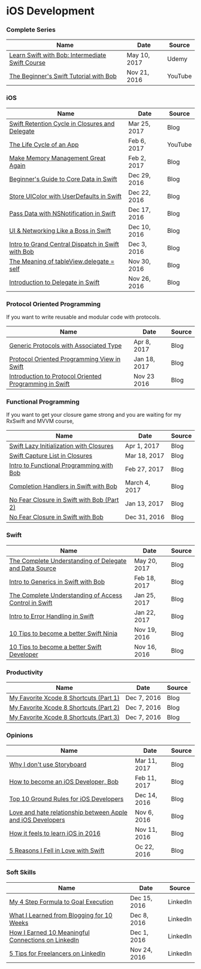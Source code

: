 # iOS Development

### Complete Series

|      Name     |       Date      |     Source    |
|---------------|---------------|---------------|
| [Learn Swift with Bob: Intermediate Swift Course] | May 10, 2017 | Udemy |
| [The Beginner's Swift Tutorial with Bob] | Nov 21, 2016 | YouTube |

[Learn Swift with Bob: Intermediate Swift Course]: https://udemy.com/learn-swift-with-bob/
[The Beginner's Swift Tutorial with Bob]: https://www.youtube.com/playlist?list=PL8btZwalbjYlRZh8Q1VK80Ly0YsZ7PZxx
[Swift Advanced Object Oriented Programming]: https://www.youtube.com/playlist?list=PL8btZwalbjYmZwMwqeeAZKHsQ81GxiuaD
[Swift Protocol Oriented Programming with Bob]: https://www.youtube.com/playlist?list=PL8btZwalbjYm5xDXDURW9u86vCtRKaHML
[Xcode 8 Auto Layout]: https://www.youtube.com/playlist?list=PL8btZwalbjYnH-IbqQlT1NIa0iNOlHcXh


### iOS

|      Name     |       Date      |     Source    |
|---------------|---------------|---------------|
| [Swift Retention Cycle in Closures and Delegate] | Mar 25, 2017 | Blog |
| [The Life Cycle of an App] |  Feb 6, 2017  | YouTube |
| [Make Memory Management Great Again] |  Feb 2, 2017  | Blog |
| [Beginner's Guide to Core Data in Swift] | Dec 29, 2016 | Blog |
| [Store UIColor with UserDefaults in Swift] | Dec 22, 2016 | Blog |
| [Pass Data with NSNotification in Swift] | Dec 17, 2016 | Blog |
| [UI & Networking Like a Boss in Swift] | Dec 10, 2016 | Blog |
| [Intro to Grand Central Dispatch in Swift with Bob] | Dec 3, 2016 | Blog |
| [The Meaning of tableView.delegate = self] | Nov 30, 2016 | Blog |
| [Introduction to Delegate in Swift] | Nov 26, 2016 | Blog |

[Swift Retention Cycle in Closures and Delegate]: https://blog.bobthedeveloper.io/swift-retention-cycle-in-closures-and-delegate-836c469ef128



### Protocol Oriented Programming
If you want to write reusable and modular code with protocols.

|      Name     |       Date      |     Source    |
|---------------|---------------|---------------|
| [Generic Protocols with Associated Type] | Apr 8, 2017 | Blog |
| [Protocol Oriented Programming View in Swift] | Jan 18, 2017 | Blog |
| [Introduction to Protocol Oriented Programming in Swift] | Nov 23 2016 | Blog |


[Generic Protocols with Associated Type]: https://blog.bobthedeveloper.io/generic-protocols-with-associated-type-7e2b6e079ee2

[Introduction to Protocol Oriented Programming in Swift]: https://medium.com/ios-geek-community/introduction-to-protocol-oriented-programming-in-swift-b358fe4974f#.u9hn50l5i

### Functional Programming
If you want to get your closure game strong and you are waiting for my RxSwift and MVVM course,

|      Name     |       Date      |     Source    |
|---------------|---------------|---------------|
| [Swift Lazy Initialization with Closures] | Apr 1, 2017 | Blog |
| [Swift Capture List in Closures] | Mar 18, 2017 | Blog |
| [Intro to Functional Programming with Bob] | Feb 27, 2017 | Blog |
| [Completion Handlers in Swift with Bob] | March 4, 2017 | Blog |
| [No Fear Closure in Swift with Bob (Part 2)][Closure Part 2] | Jan 13, 2017 | Blog |
| [No Fear Closure in Swift with Bob][Closure Part 1] | Dec 31, 2016 | Blog |

[Swift Lazy Initialization with Closures]: (https://blog.bobthedeveloper.io/swift-lazy-initialization-with-closures-a9ef6f6312c)

[Completion Handlers in Swift with Bob]:(https://medium.com/ios-geek-community/completion-handlers-in-swift-with-bob-6a2a1a854dc4#.rwqvi0el5)

[Swift Capture List in Closures]: https://medium.com/ios-geek-community/swift-capture-list-in-closures-e28282c71b95#.4w48m2v1u

[Intro to Functional Programming with Bob]: https://medium.com/ios-geek-community/intro-to-swift-functional-programming-with-bob-9c503ca14f13#.k65nrzgi0

### Swift

|      Name     |       Date      |     Source    |
|---------------|---------------|---------------|
| [The Complete Understanding of Delegate and Data Source] | May 20, 2017 | Blog |
| [Intro to Generics in Swift with Bob] | Feb 18, 2017 | Blog |
| [The Complete Understanding of Access Control in Swift] |  Jan 25, 2017 | Blog |
| [Intro to Error Handling in Swift] | Jan 22, 2017 | Blog |
| [10 Tips to become a better Swift Ninja] | Nov 19, 2016 | Blog |
| [10 Tips to become a better Swift Developer] | Nov 16, 2016 | Blog |

[Intro to Generics in Swift with Bob]: https://medium.com/ios-geek-community/intro-to-generics-in-swift-with-bob-df58118a5001#.ylx1w3ai4

[The Complete Understanding of Delegate and Data Source]: https://blog.bobthedeveloper.io/the-complete-understanding-of-swift-delegate-and-data-source-9c91ecd7f1

### Productivity
|      Name     |       Date      |     Source    |
|---------------|---------------|---------------|
| [My Favorite Xcode 8 Shortcuts (Part 1)] | Dec 7, 2016 | Blog |
| [My Favorite Xcode 8 Shortcuts (Part 2)] | Dec 7, 2016 | Blog |
| [My Favorite Xcode 8 Shortcuts (Part 3)] | Dec 7, 2016 | Blog |


[My Favorite Xcode 8 Shortcuts (Part 1)]: https://medium.com/ios-geek-community/bobs-favorite-xcode-8-shortcuts-part-1-3-36381e07284d#.opbcbdae2

[My Favorite Xcode 8 Shortcuts (Part 2)]: https://medium.com/ios-geek-community/bobs-favorite-xcode-shortcuts-part-2-3-c076e506cd20#.aacnm6w6f

[My Favorite Xcode 8 Shortcuts (Part 3)]: https://medium.com/ios-geek-community/bobs-favorite-xcode-8-shortcuts-part-3-3-afd2bf590442#.m4icbmiza


### Opinions

|      Name     |       Date      |     Source    |
|---------------|---------------|---------------|
| [Why I don't use Storyboard] | Mar 11, 2017  | Blog |
| [How to become an iOS Developer, Bob] | Feb 11, 2017 | Blog |
| [Top 10 Ground Rules for iOS Developers] | Dec 14, 2016 | Blog |
| [Love and hate relationship between Apple and iOS Developers] | Nov 6, 2016 | Blog |
| [How it feels to learn iOS in 2016] | Nov 11, 2016 | Blog |
| [5 Reasons I Fell in Love with Swift] | Oc 22, 2016 | Blog |

### Soft Skills

|      Name     |       Date      |     Source    |
|---------------|---------------|---------------|
| [My 4 Step Formula to Goal Execution] | Dec 15, 2016 | LinkedIn |
| [What I Learned from Blogging for 10 Weeks] | Dec 8, 2016 | LinkedIn |
| [How I Earned 10 Meaningful Connections on LinkedIn]  | Dec 1, 2016 | LinkedIn |
| [5 Tips for Freelancers on LinkedIn] | Nov 24, 2016 | LinkedIn |


[Why I don't use Storyboard]: https://medium.com/ios-geek-community/why-i-dont-use-storyboard-fe14a1a99f58#.oj2hyo876


[How to become an iOS Developer, Bob]: https://medium.com/ios-geek-community/how-to-become-an-ios-developer-bob-82944188ea7d

[5 Tips for Freelancers on LinkedIn]: https://www.linkedin.com/pulse/stop-doing-5-things-linkedin-you-want-clients-trust-bob-lee?trk=mp-reader-card

[How I Earned 10 Meaningful Connections on LinkedIn]: https://www.linkedin.com/pulse/how-i-earned-10-meaningful-connections-linkedin-bob-lee?trk=mp-reader-card

[What I Learned from Blogging for 10 Weeks]: https://www.linkedin.com/pulse/what-i-learned-from-blogging-10-weeks-bob-lee?trk=mp-reader-card

[My 4 Step Formula to Goal Execution]: https://www.linkedin.com/pulse/my-4-step-formula-goal-execution-bob-lee?trk=mp-reader-card


[10 Tips to become a better Swift Developer]: https://medium.com/ios-geek-community/10-tips-to-become-better-swift-developer-a7c2ab6fc0c2


[The Life Cycle of an App]: https://www.youtube.com/watch?v=mD8hsQjR1zk&t=46s

[Make Memory Management Great Again]: https://medium.com/ios-geek-community/make-memory-management-great-again-f781fb29cea1#.x20vj2bqu

[The Complete Understanding of Access Control in Swift]: https://medium.com/ios-geek-community/the-complete-understanding-of-access-control-in-swift-3-c1c71f2add0b#.kv63a8y69

[Intro to Error Handling in Swift]: https://medium.com/ios-geek-community/intro-to-error-handling-in-swift-3-edb2ce6a6668#.o04kg8kz6

[Protocol Oriented Programming View in Swift]: https://medium.com/ios-geek-community/protocol-oriented-programming-view-in-swift-3-8bcb3305c427#.ocfn79olx

[Closure Part 2]:  https://medium.com/ios-geek-community/no-fear-closure-in-swift-3-with-bob-part-2-1d79b8c4021d#.8a2sprl09

[Closure Part 1]: https://medium.com/ios-geek-community/no-fear-closure-in-swift-3-with-bob-72a10577c564#.nwaymbm0v

[5 Reasons I Fell in Love with Swift]: https://medium.com/ios-geek-community/5-reasons-why-i-fell-in-love-with-swift-23e5eea5dad8#.g9z72ruof

[How I Submitted an App in Two Months]: https://medium.com/ios-geek-community/how-i-submitted-an-ios-app-in-2-months-35c522bfa289#.tc62modgg

[Love and hate relationship between Apple and iOS Developers]: https://medium.com/ios-geek-community/love-and-hate-relationship-between-apple-and-ios-developers-fb644f451da4#.b7zkvo7t6

[How it feels to learn iOS in 2016]: https://medium.com/ios-geek-community/how-it-feels-to-learn-ios-in-2016-b195a79f7e80#.2749m9sgx

[10 Tips to become a better Swift Developer]: https://medium.com/ios-geek-community/10-tips-to-become-better-swift-developer-a7c2ab6fc0c2

[10 Tips to become a better Swift Ninja]: https://medium.com/ios-geek-community/10-tips-to-become-a-better-swift-ninja-65b52ad5c873#.vrc96roib

 [Introduction to Delegate]: https://medium.com/ios-geek-community/the-meaning-of-delegate-in-swift-347eaa9674d#.lurbid5wq

 [The Meaning of tableView.delegate = self]: https://medium.com/ios-geek-community/the-meaning-of-tableview-delegate-self-1248320cecae#.4ap4bd7dc

 [Introduction to Grand Central Dispatch]: https://medium.com/ios-geek-community/intro-to-grand-central-dispatch-in-swift-3-with-bob-lee-1d4b56f731b3#.rimhl5aza

 [Beginner's Guide to Core Data in Swift]: https://medium.com/ios-geek-community/beginners-guide-to-core-data-in-swift-3-85292ef4edd#.upinbkym9

[Store UIColor with UserDefaults in Swift]: https://medium.com/ios-geek-community/store-uicolor-with-userdefaults-in-swift-3-e41195c29147#.li6vh2fbr

[Pass Data with NSNotification in Swift]: https://medium.com/ios-geek-community/pass-data-with-nsnotification-in-swift-3-73743723c84b

[Top 10 Ground Rules for iOS Developers]: https://medium.com/ios-geek-community/top-10-ground-rules-for-ios-developers-fb3f25eda3d3#.umq0hjs8t

[UI & Networking Like a Boss in Swift]: https://medium.com/ios-geek-community/ui-networking-like-a-boss-in-swift-3-b4607dadfcea#.u6jkr5hkc

[Intro to Grand Central Dispatch in Swift with Bob]: https://medium.com/ios-geek-community/intro-to-grand-central-dispatch-in-swift-3-with-bob-lee-1d4b56f731b3#.zf727d11v

[Introduction to Delegate in Swift]: https://medium.com/ios-geek-community/the-meaning-of-delegate-in-swift-347eaa9674d#.hatglcuzg

